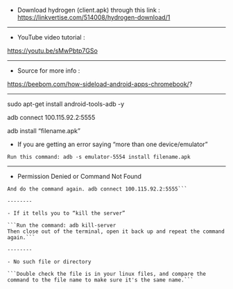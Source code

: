 - Download hydrogen (client.apk) through this link :
 https://linkvertise.com/514008/hydrogen-download/1

----------

- YouTube video tutorial :

https://youtu.be/sMwPbtp7GSo

----------

- Source for more info :

https://beebom.com/how-sideload-android-apps-chromebook/?

----------

sudo apt-get install android-tools-adb -y

adb connect 100.115.92.2:5555

adb install “filename.apk”

- If you are getting an error saying “more than one device/emulator”

```Run this command: adb -s emulator-5554 install filename.apk```

--------

- Permission Denied or Command Not Found

```Run this command: adb start-server 
And do the command again. adb connect 100.115.92.2:5555```

--------

- If it tells you to “kill the server”

```Run the command: adb kill-server
Then close out of the terminal, open it back up and repeat the command again.```

--------

- No such file or directory

```Double check the file is in your linux files, and compare the command to the file name to make sure it's the same name.```